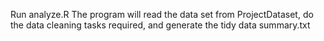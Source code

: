 Run analyze.R 
The program will read the data set from ProjectDataset, do the data cleaning tasks required, and generate the tidy data summary.txt